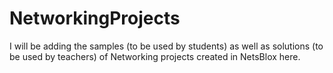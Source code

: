 # NetworkingProjects

I will be adding the samples (to be used by students) as well as solutions (to be used by teachers) of Networking projects created in NetsBlox here.
